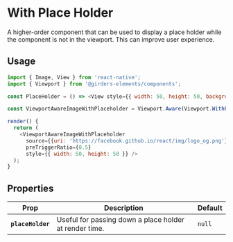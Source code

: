 # With Place Holder

A higher-order component that can be used to display a place holder while the component is not in the viewport. This can improve user experience.

## Usage

```javascript
import { Image, View } from 'react-native';
import { Viewport } from '@girders-elements/components';

const PlaceHolder = () => <View style={{ width: 50, height: 50, backgroundColor: 'darkgrey' }} />

const ViewportAwareImageWithPlaceholder = Viewport.Aware(Viewport.WithPlaceHolder(Image, PlaceHolder));

render() {
  return (
    <ViewportAwareImageWithPlaceholder
      source={{uri: 'https://facebook.github.io/react/img/logo_og.png'}}
      preTriggerRatio={0.5}
      style={{ width: 50, height: 50 }} />
  );
}
```

## Properties

| Prop | Description | Default |
|---|---|---|
|**`placeHolder`**| Useful for passing down a place holder at render time. | `null` |

